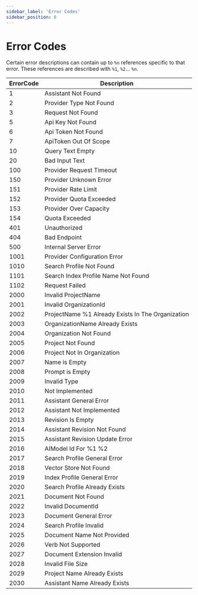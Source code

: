 ```yaml
---
sidebar_label: 'Error Codes'
sidebar_position: 6
---
```


# Error Codes

Certain error descriptions can contain up to `%n` references specific to that error. These references are described with `%1`, `%2`... `%n`.  

| ErrorCode | Description                                    |
|-----------|------------------------------------------------|
| 1         | Assistant Not Found                            |
| 2         | Provider Type Not Found                        |
| 3         | Request Not Found                              |
| 5         | Api Key Not Found                              |
| 6         | Api Token Not Found                            |
| 7         | ApiToken Out Of Scope                          |
| 10        | Query Text Empty                               |
| 20        | Bad Input Text                                 |
| 100       | Provider Request Timeout                       |
| 150       | Provider Unknown Error                         |
| 151       | Provider Rate Limit                            |
| 152       | Provider Quota Exceeded                        |
| 153       | Provider Over Capacity                         |
| 154       | Quota Exceeded                                 |
| 401       | Unauthorized                                   |
| 404       | Bad Endpoint                                   |
| 500       | Internal Server Error                          |
| 1001      | Provider Configuration Error                   |
| 1010      | Search Profile Not Found                       |
| 1101      | Search Index Profile Name Not Found            |
| 1102      | Request Failed                                 |
| 2000      | Invalid ProjectName                            |
| 2001      | Invalid OrganizationId                         |
| 2002      | ProjectName %1 Already Exists In The Organization |
| 2003      | OrganizationName Already Exists                |
| 2004      | Organization Not Found                         |
| 2005      | Project Not Found                              |
| 2006      | Project Not In Organization                    |
| 2007      | Name is Empty                                  |
| 2008      | Prompt is Empty                                |
| 2009      | Invalid Type                                   |
| 2010      | Not Implemented                                |
| 2011      | Assistant General Error                        |
| 2012      | Assistant Not Implemented                      |
| 2013      | Revision Is Empty                              |
| 2014      | Assistant Revision Not Found                   |
| 2015      | Assistant Revision Update Error                |
| 2016      | AIModel Id For %1 %2                           |
| 2017      | Search Profile General Error                   |
| 2018      | Vector Store Not Found                         |
| 2019      | Index Profile General Error                    |
| 2020      | Search Profile Already Exists                  |
| 2021      | Document Not Found                             |
| 2022      | Invalid DocumentId                             |
| 2023      | Document General Error                         |
| 2024      | Search Profile Invalid                         |
| 2025      | Document Name Not Provided                     |
| 2026      | Verb Not Supported                             |
| 2027      | Document Extension Invalid                     |
| 2028      | Invalid File Size                              |
| 2029      | Project Name Already Exists                    |
| 2030      | Assistant Name Already Exists                  |
